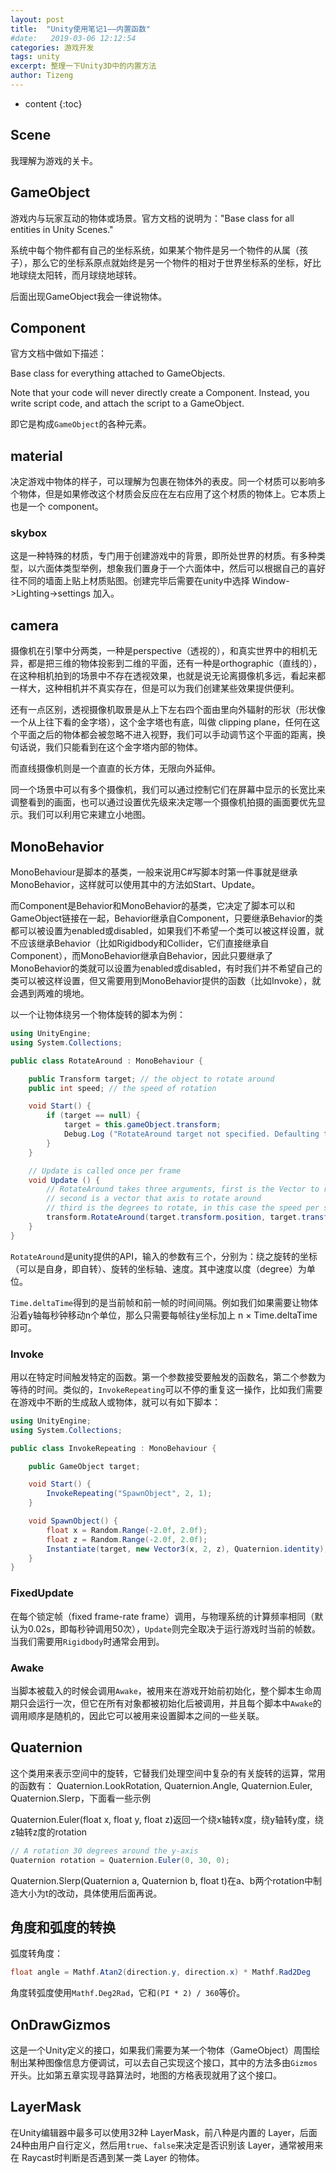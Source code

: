```yaml
---
layout: post
title:  "Unity使用笔记1——内置函数"
#date:   2019-03-06 12:12:54
categories: 游戏开发
tags: unity
excerpt: 整理一下Unity3D中的内置方法
author: Tizeng
---
```


* content
{:toc}

## Scene

我理解为游戏的关卡。

## GameObject

游戏内与玩家互动的物体或场景。官方文档的说明为："Base class for all entities in Unity Scenes."

系统中每个物件都有自己的坐标系统，如果某个物件是另一个物件的从属（孩子），那么它的坐标系原点就始终是另一个物件的相对于世界坐标系的坐标，好比地球绕太阳转，而月球绕地球转。

后面出现GameObject我会一律说物体。

## Component

官方文档中做如下描述：

Base class for everything attached to GameObjects.

Note that your code will never directly create a Component. Instead, you write script code, and attach the script to a GameObject.

即它是构成`GameObject`的各种元素。

## material

决定游戏中物体的样子，可以理解为包裹在物体外的表皮。同一个材质可以影响多个物体，但是如果修改这个材质会反应在左右应用了这个材质的物体上。它本质上也是一个 component。

### skybox

这是一种特殊的材质，专门用于创建游戏中的背景，即所处世界的材质。有多种类型，以六面体类型举例，想象我们置身于一个六面体中，然后可以根据自己的喜好往不同的墙面上贴上材质贴图。创建完毕后需要在unity中选择 Window->Lighting->settings 加入。

## camera

摄像机在引擎中分两类，一种是perspective（透视的），和真实世界中的相机无异，都是把三维的物体投影到二维的平面，还有一种是orthographic（直线的），在这种相机拍到的场景中不存在透视效果，也就是说无论离摄像机多远，看起来都一样大，这种相机并不真实存在，但是可以为我们创建某些效果提供便利。

还有一点区别，透视摄像机取景是从上下左右四个面由里向外辐射的形状（形状像一个从上往下看的金字塔），这个金字塔也有底，叫做 clipping plane，任何在这个平面之后的物体都会被忽略不进入视野，我们可以手动调节这个平面的距离，换句话说，我们只能看到在这个金字塔内部的物体。

而直线摄像机则是一个直直的长方体，无限向外延伸。

同一个场景中可以有多个摄像机，我们可以通过控制它们在屏幕中显示的长宽比来调整看到的画面，也可以通过设置优先级来决定哪一个摄像机拍摄的画面要优先显示。我们可以利用它来建立小地图。

## MonoBehavior

MonoBehaviour是脚本的基类，一般来说用C#写脚本时第一件事就是继承MonoBehavior，这样就可以使用其中的方法如Start、Update。

而Component是Behavior和MonoBehavior的基类，它决定了脚本可以和GameObject链接在一起，Behavior继承自Component，只要继承Behavior的类都可以被设置为enabled或disabled，如果我们不希望一个类可以被这样设置，就不应该继承Behavior（比如Rigidbody和Collider，它们直接继承自Component），而MonoBehavior继承自Behavior，因此只要继承了MonoBehavior的类就可以设置为enabled或disabled，有时我们并不希望自己的类可以被这样设置，但又需要用到MonoBehavior提供的函数（比如Invoke），就会遇到两难的境地。

以一个让物体绕另一个物体旋转的脚本为例：

```c#
using UnityEngine;
using System.Collections;

public class RotateAround : MonoBehaviour {

    public Transform target; // the object to rotate around
    public int speed; // the speed of rotation

    void Start() {
        if (target == null) {
            target = this.gameObject.transform;
            Debug.Log ("RotateAround target not specified. Defaulting to parent GameObject");
        }
    }

    // Update is called once per frame
    void Update () {
        // RotateAround takes three arguments, first is the Vector to rotate around
        // second is a vector that axis to rotate around
        // third is the degrees to rotate, in this case the speed per second
        transform.RotateAround(target.transform.position, target.transform.up, speed * Time.deltaTime);
    }
}
```

`RotateAround`是unity提供的API，输入的参数有三个，分别为：绕之旋转的坐标（可以是自身，即自转）、旋转的坐标轴、速度。其中速度以度（degree）为单位。

`Time.deltaTime`得到的是当前帧和前一帧的时间间隔。例如我们如果需要让物体沿着y轴每秒钟移动n个单位，那么只需要每帧往y坐标加上 n × Time.deltaTime 即可。

### Invoke

用以在特定时间触发特定的函数。第一个参数接受要触发的函数名，第二个参数为等待的时间。类似的，`InvokeRepeating`可以不停的重复这一操作，比如我们需要在游戏中不断的生成敌人或物体，就可以有如下脚本：

```c#
using UnityEngine;
using System.Collections;

public class InvokeRepeating : MonoBehaviour {

    public GameObject target;

    void Start() {
        InvokeRepeating("SpawnObject", 2, 1);
    }

    void SpawnObject() {
        float x = Random.Range(-2.0f, 2.0f);
        float z = Random.Range(-2.0f, 2.0f);
        Instantiate(target, new Vector3(x, 2, z), Quaternion.identity);
    }
}
```

### FixedUpdate

在每个锁定帧（fixed frame-rate frame）调用，与物理系统的计算频率相同（默认为0.02s，即每秒钟调用50次），`Update`则完全取决于运行游戏时当前的帧数。当我们需要用`Rigidbody`时通常会用到。

### Awake

当脚本被载入的时候会调用`Awake`，被用来在游戏开始前初始化，整个脚本生命周期只会运行一次，但它在所有对象都被初始化后被调用，并且每个脚本中`Awake`的调用顺序是随机的，因此它可以被用来设置脚本之间的一些关联。

## Quaternion

这个类用来表示空间中的旋转，它替我们处理空间中复杂的有关旋转的运算，常用的函数有： Quaternion.LookRotation, Quaternion.Angle, Quaternion.Euler, Quaternion.Slerp，下面看一些示例

Quaternion.Euler(float x, float y, float z)返回一个绕x轴转x度，绕y轴转y度，绕z轴转z度的rotation

```c#
// A rotation 30 degrees around the y-axis
Quaternion rotation = Quaternion.Euler(0, 30, 0);
```

Quaternion.Slerp(Quaternion a, Quaternion b, float t)在a、b两个rotation中制造大小为t的改动，具体使用后面再说。

## 角度和弧度的转换

弧度转角度：

```c#
float angle = Mathf.Atan2(direction.y, direction.x) * Mathf.Rad2Deg
```

角度转弧度使用`Mathf.Deg2Rad`，它和`(PI * 2) / 360`等价。

## OnDrawGizmos

这是一个Unity定义的接口，如果我们需要为某一个物体（GameObject）周围绘制出某种图像信息方便调试，可以去自己实现这个接口，其中的方法多由`Gizmos`开头。比如第五章实现寻路算法时，地图的方格表现就用了这个接口。

## LayerMask

在Unity编辑器中最多可以使用32种 LayerMask，前八种是内置的 Layer，后面24种由用户自行定义，然后用`true`、`false`来决定是否识别该 Layer，通常被用来在 Raycast时判断是否遇到某一类 Layer 的物体。